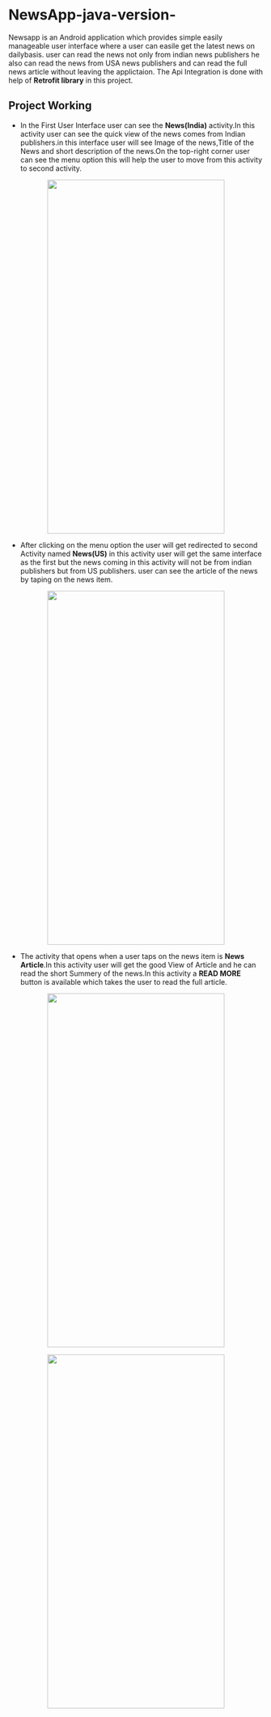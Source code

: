 # NewsApp-java-version-
Newsapp is an Android application which provides simple easily manageable user interface where a user can easile get the latest news on dailybasis.
user can read the news not only from indian news publishers he also can read the news from USA news publishers and can read the full news article without leaving the applictaion.
The Api Integration is done with help of **Retrofit library** in this project.

## Project Working
* In the First User Interface user can see the **News(India)** activity.In this activity user can see the quick view of the news comes from Indian publishers.in this interface user will see Image of the news,Title of the News and short description of the news.On the top-right corner user can see the menu option this will help the user to move from this activity to second activity. 

<p align="center">
  <img width="350" height="700" src="https://user-images.githubusercontent.com/85444852/145837480-82d0074b-28de-4b45-8cc7-d28d9764ad65.jpg">
</p>

* After clicking on the menu option the user will get redirected to second Activity named **News(US)** in this activity user will get the same interface as the first but the news
  coming in this activity will not be from indian publishers but from US publishers. user can see the article of the news by taping on the news item.

<p align="center">
  <img width="350" height="700" src="https://user-images.githubusercontent.com/85444852/145837703-c198909e-61d1-4eb9-b883-5414cf8ed4ff.jpg">
</p>

* The activity that opens when a user taps on the news item is **News Article**.In this activity user will get the good View of Article and he can read the short Summery of the news.In this activity a **READ MORE** button is available which takes the user to read the full article.

<p align="center">
  <img width="350" height="700" src="https://user-images.githubusercontent.com/85444852/145837905-65fa18a6-1e03-441c-adf9-7fa199219653.jpg">
</p>



<p align="center">
  <img width="350" height="700" src="https://user-images.githubusercontent.com/85444852/145837926-4a2f8d65-b218-4c52-9746-2998a71deb1b.jpg">
</p>

